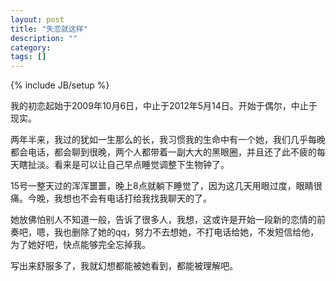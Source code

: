 ```yaml
---
layout: post
title: "失恋就这样"
description: ""
category: 
tags: []
---
```

{% include JB/setup %}

我的初恋起始于2009年10月6日，中止于2012年5月14日。开始于偶尔，中止于现实。


两年半来，我过的犹如一生那么的长，我习惯我的生命中有一个她，我们几乎每晚都会电话，都会聊到很晚，两个人都带着一副大大的黑眼圈，并且还了此不疲的每天瞎扯淡。看来是可以让自己早点睡觉调整下生物钟了。

15号一整天过的浑浑噩噩，晚上8点就躺下睡觉了，因为这几天用眼过度，眼睛很痛。今晚，我想也不会有电话打给我找我聊天的了。

她放佛怕别人不知道一般，告诉了很多人，我想，这或许是开始一段新的恋情的前奏吧，嗯，我也删除了她的qq，努力不去想她，不打电话给她，不发短信给他，为了她好吧，快点能够完全忘掉我。

写出来舒服多了，我就幻想都能被她看到，都能被理解吧。
